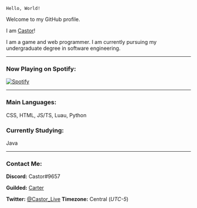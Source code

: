 `Hello, World!`

Welcome to my GitHub profile.

I am [Castor](https://github.com/cxstor)!

I am a game and web programmer. I am currently pursuing my undergraduate degree in software engineering.

---

### Now Playing on Spotify:

[![Spotify](https://cizzles-now-playing-on-spotify.vercel.app/api/spotify)](https://open.spotify.com/user/apaig6ltu8b8w8ybkg8xa4n66)

---

### Main Languages:

CSS, HTML, JS/TS, Luau, Python

### Currently Studying:

Java

---

### Contact Me:

**Discord:** Castor#9657

**Guilded:** [Carter](https://www.guilded.gg/u/Carter)

**Twitter:** [@Castor_Live](https://twitter.com/cxstordev)
**Timezone:** Central (*UTC-5*)
